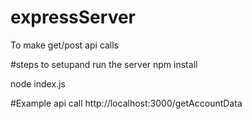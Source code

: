 # expressServer
To make get/post api calls

#steps to setupand run the server
npm install

node index.js


#Example api call
http://localhost:3000/getAccountData

